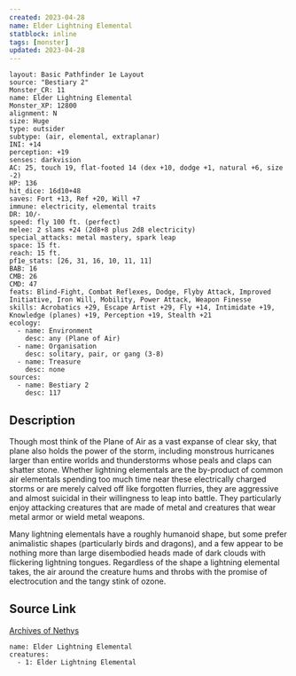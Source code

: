 ```yaml
---
created: 2023-04-28
name: Elder Lightning Elemental
statblock: inline
tags: [monster]
updated: 2023-04-28
---
```

```statblock
layout: Basic Pathfinder 1e Layout
source: "Bestiary 2"
Monster_CR: 11
name: Elder Lightning Elemental
Monster_XP: 12800
alignment: N
size: Huge
type: outsider
subtype: (air, elemental, extraplanar)
INI: +14
perception: +19
senses: darkvision
AC: 25, touch 19, flat-footed 14 (dex +10, dodge +1, natural +6, size -2)
HP: 136
hit_dice: 16d10+48
saves: Fort +13, Ref +20, Will +7
immune: electricity, elemental traits
DR: 10/-
speed: fly 100 ft. (perfect)
melee: 2 slams +24 (2d8+8 plus 2d8 electricity)
special_attacks: metal mastery, spark leap
space: 15 ft.
reach: 15 ft.
pf1e_stats: [26, 31, 16, 10, 11, 11]
BAB: 16
CMB: 26
CMD: 47
feats: Blind-Fight, Combat Reflexes, Dodge, Flyby Attack, Improved Initiative, Iron Will, Mobility, Power Attack, Weapon Finesse
skills: Acrobatics +29, Escape Artist +29, Fly +14, Intimidate +19, Knowledge (planes) +19, Perception +19, Stealth +21
ecology:
  - name: Environment
    desc: any (Plane of Air)
  - name: Organisation
    desc: solitary, pair, or gang (3-8)
  - name: Treasure
    desc: none
sources:
  - name: Bestiary 2
    desc: 117
```
## Description
Though most think of the Plane of Air as a vast expanse of clear sky, that plane also holds the power of the storm, including monstrous hurricanes larger than entire worlds and thunderstorms whose peals and claps can shatter stone. Whether lightning elementals are the by-product of common air elementals spending too much time near these electrically charged storms or are merely calved off like forgotten flurries, they are aggressive and almost suicidal in their willingness to leap into battle. They particularly enjoy attacking creatures that are made of metal and creatures that wear metal armor or wield metal weapons. 

 Many lightning elementals have a roughly humanoid shape, but some prefer animalistic shapes (particularly birds and dragons), and a few appear to be nothing more than large disembodied heads made of dark clouds with flickering lightning tongues. Regardless of the shape a lightning elemental takes, the air around the creature hums and throbs with the promise of electrocution and the tangy stink of ozone.
## Source Link
[Archives of Nethys](https://aonprd.com/MonsterDisplay.aspx?ItemName=Elder%20Lightning%20Elemental)
```encounter-table
name: Elder Lightning Elemental
creatures:
  - 1: Elder Lightning Elemental
```
